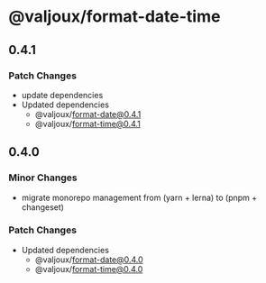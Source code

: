 # @valjoux/format-date-time

## 0.4.1

### Patch Changes

- update dependencies
- Updated dependencies
  - @valjoux/format-date@0.4.1
  - @valjoux/format-time@0.4.1

## 0.4.0

### Minor Changes

- migrate monorepo management from (yarn + lerna) to (pnpm + changeset)

### Patch Changes

- Updated dependencies
  - @valjoux/format-date@0.4.0
  - @valjoux/format-time@0.4.0
